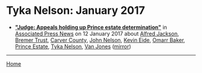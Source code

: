 # Tyka Nelson: January 2017

 - [**"Judge: Appeals holding up Prince estate determination"**](https://apnews.com/c26a8f91fcbc4e25b4138a17edc9c56e) in [Associated Press News](https://apnews.com/) on 12 January 2017 about [Alfred Jackson](../../topics/alfred-jackson/index.md), [Bremer Trust](../../topics/bremer-trust/index.md), [Carver County](../../topics/carver-county/index.md), [John Nelson](../../topics/john-nelson/index.md), [Kevin Eide](../../topics/kevin-eide/index.md), [Omarr Baker](../../topics/omarr-baker/index.md), [Prince Estate](../../topics/prince-estate/index.md), [Tyka Nelson](../../topics/tyka-nelson/index.md), [Van Jones](../../topics/van-jones/index.md) ([mirror](https://web.archive.org/web/*/https://apnews.com/c26a8f91fcbc4e25b4138a17edc9c56e))

----

[Home](./)
